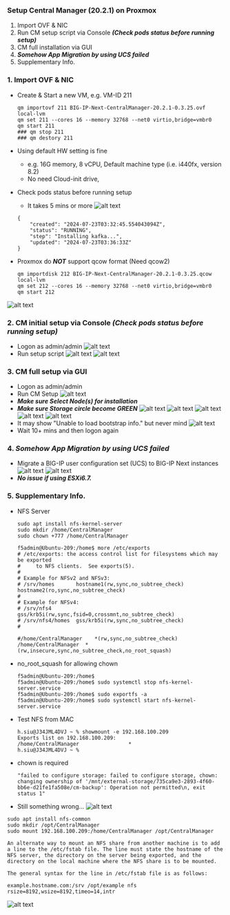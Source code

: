 ### Setup Central Manager (20.2.1) on Proxmox
1. Import OVF & NIC
2. Run CM setup script via Console ***(Check pods status before running setup)***
3. CM full installation via GUI
4. ***Somehow App Migration by using UCS failed***
5. Supplementary Info.

### 1. Import OVF & NIC
+ Create & Start a new VM, e.g. VM-ID 211
  ```
  qm importovf 211 BIG-IP-Next-CentralManager-20.2.1-0.3.25.ovf local-lvm
  qm set 211 --cores 16 --memory 32768 --net0 virtio,bridge=vmbr0
  qm start 211
  ### qm stop 211
  ### qm destory 211
  ```
+ Using default HW setting is fine
  + e.g. 16G memory, 8 vCPU, Default machine type (i.e. i440fx, version 8.2)
  + No need Cloud-init drive, 
+ Check pods status before running setup
  + It takes 5 mins or more
  ![alt text](image-44.png)

  ```
  {
      "created": "2024-07-23T03:32:45.554043094Z",
      "status": "RUNNING",
      "step": "Installing kafka...",
      "updated": "2024-07-23T03:36:33Z"
  }
  ```
+ Proxmox do ***NOT*** support qcow format (Need qcow2) 
  ```
  qm importdisk 212 BIG-IP-Next-CentralManager-20.2.1-0.3.25.qcow local-lvm
  qm set 212 --cores 16 --memory 32768 --net0 virtio,bridge=vmbr0
  qm start 212
  ```
![alt text](image-45.png)
### 2. CM initial setup via Console ***(Check pods status before running setup)***
+ Logon as admin/admin
  ![alt text](image-29.png)
+ Run setup script
  ![alt text](image-30.png)
  ![alt text](image-31.png)

### 3. CM full setup via GUI
+ Logon as admin/admin
+ Run CM Setup
  ![alt text](image-32.png)
+ ***Make sure Select Node(s) for installation*** 
+ ***Make sure Storage circle become GREEN*** 
  ![alt text](image-34.png)
  ![alt text](image-33.png)
  ![alt text](image-35.png)
  ![alt text](image-36.png)
  ![alt text](image-37.png)
+ It may show "Unable to load bootstrap info." but never mind
  ![alt text](image-38.png)
+ Wait 10+ mins and then logon again 

### 4. ***Somehow App Migration by using UCS failed***
+ Migrate a BIG-IP user configuration set (UCS) to BIG-IP Next instances
  ![alt text](image-39.png)
  ![alt text](image-40.png)
+ ***No issue if using ESXi6.7.***

### 5. Supplementary Info.
+ NFS Server
  ```
  sudo apt install nfs-kernel-server
  sudo mkdir /home/CentralManager
  sudo chown +777 /home/CentralManager
  ```
  
  ```
  f5admin@Ubuntu-209:/home$ more /etc/exports
  # /etc/exports: the access control list for filesystems which may be exported
  #		to NFS clients.  See exports(5).
  #
  # Example for NFSv2 and NFSv3:
  # /srv/homes       hostname1(rw,sync,no_subtree_check) hostname2(ro,sync,no_subtree_check)
  #
  # Example for NFSv4:
  # /srv/nfs4        gss/krb5i(rw,sync,fsid=0,crossmnt,no_subtree_check)
  # /srv/nfs4/homes  gss/krb5i(rw,sync,no_subtree_check)
  #

  #/home/CentralManager    *(rw,sync,no_subtree_check)
  /home/CentralManager	*(rw,insecure,sync,no_subtree_check,no_root_squash)
  ```

+ no_root_squash for allowing chown
  ```
  f5admin@Ubuntu-209:/home$
  f5admin@Ubuntu-209:/home$ sudo systemctl stop nfs-kernel-server.service
  f5admin@Ubuntu-209:/home$ sudo exportfs -a
  f5admin@Ubuntu-209:/home$ sudo systemctl start nfs-kernel-server.service
  ```

+ Test NFS from MAC
  ```
  h.siu@J34JML4DVJ ~ % showmount -e 192.168.100.209
  Exports list on 192.168.100.209:
  /home/CentralManager                *
  h.siu@J34JML4DVJ ~ %
  ```

+ chown is required
  ```
  "failed to configure storage: failed to configure storage, chown: changing ownership of '/mnt/external-storage/735ca9e3-2893-4f60-bb6e-d21fe1fa508e/cm-backup': Operation not permitted\n, exit status 1"
  ```

+ Still something wrong...
  ![alt text](image-41.png)

```
sudo apt install nfs-common
sudo mkdir /opt/CentralManager
sudo mount 192.168.100.209:/home/CentralManager /opt/CentralManager
```

```
An alternate way to mount an NFS share from another machine is to add a line to the /etc/fstab file. The line must state the hostname of the NFS server, the directory on the server being exported, and the directory on the local machine where the NFS share is to be mounted.

The general syntax for the line in /etc/fstab file is as follows:

example.hostname.com:/srv /opt/example nfs rsize=8192,wsize=8192,timeo=14,intr
```


![alt text](image-43.png)